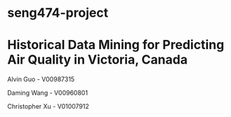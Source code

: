# seng474-project

# Historical Data Mining for Predicting Air Quality in Victoria, Canada

Alvin Guo - V00987315

Daming Wang - V00960801

Christopher Xu - V01007912

